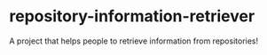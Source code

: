 # repository-information-retriever
A project that helps people to retrieve information from repositories!
